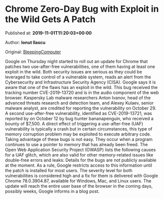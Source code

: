 
# Chrome Zero-Day Bug with Exploit in the Wild Gets A Patch

Published at: **2019-11-01T11:20:03+00:00**

Author: **Ionut Ilascu**

Original: [BleepingComputer](https://www.bleepingcomputer.com/news/security/chrome-zero-day-bug-with-exploit-in-the-wild-gets-a-patch/)

Google on Thursday night started to roll out an update for Chrome that patches two use-after-free vulnerabilities, one of them having at least one exploit in the wild.
Both security issues are serious as they could be leveraged to take control of a vulnerable system, reads an alert from the Cybersecurity and Infrastructure Security Agency (CISA).
Google says it is aware that one of the flaws has an exploit in the wild. This bug received the tracking number CVE-2019-13720 and is in the audio component of the web browser.
Kaspersky Lab malware researchers Anton Ivanov, head of the advanced threats research and detection team, and Alexey Kulaev, senior malware analyst, are credited for reporting the vulnerability on October 29.
A second use-after-free vulnerability, identified as CVE-2019-13721, was reported by on October 12 by bug hunter bananapenguin, who received a bounty of $7,500.
A direct effect of triggering a use-after-free (UAF) vulnerability is typically a crash but in certain circumstances, this type of memory corruption problem may be exploited to execute arbitrary code.
Taking advantage of these bugs is not easy. They occur when a program continues to use a pointer to memory that has already been freed.
The Open Web Application Security Project (OWASP) lists the following causes for a UAF glitch, which are also valid for other memory-related issues like double-free errors and leaks:
Details for the bugs are not publicly available at the moment. As a rule, Google restricts access to this information until the patch is installed for most users.
The severity level for both vulnerabilities is considered high and a fix for them is delivered with Google Chrome 78.0.3904.87, available for Windows, Mac, and Linux users. The update will reach the entire user base of the browser in the coming days, possibly weeks, Google informs in a blog post.
